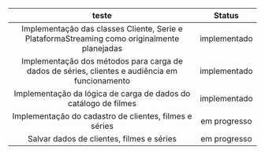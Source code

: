 | teste | Status     |
| :----:        |   :----: |
|Implementação das classes Cliente, Serie e PlataformaStreaming como originalmente planejadas   | implementado  |
|Implementação dos métodos para carga de dados de séries, clientes e audiência em funcionamento  | implementado  |
|Implementação da lógica de carga de dados do catálogo de filmes |implementado    |
|Implementação do cadastro de clientes, filmes e séries | em progresso     |
|Salvar dados de clientes, filmes e séries  | em progresso     |
